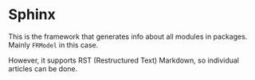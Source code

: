 # Sphinx

This is the framework that generates info about all modules in packages.
Mainly ``FRModel`` in this case.

However, it supports RST (Restructured Text) Markdown, so individual articles can be done.


